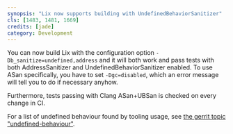 ```yaml
---
synopsis: "Lix now supports building with UndefinedBehaviorSanitizer"
cls: [1483, 1481, 1669]
credits: [jade]
category: Development
---
```


You can now build Lix with the configuration option `-Db_sanitize=undefined,address` and it will both work and pass tests with both AddressSanitizer and UndefinedBehaviorSanitizer enabled.
To use ASan specifically, you have to set `-Dgc=disabled`, which an error message will tell you to do if necessary anyhow.

Furthermore, tests passing with Clang ASan+UBSan is checked on every change in CI.

For a list of undefined behaviour found by tooling usage, see [the gerrit topic "undefined-behaviour"](https://gerrit.lix.systems/q/topic:%22undefined-behaviour%22).
